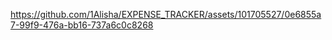 

https://github.com/1Alisha/EXPENSE_TRACKER/assets/101705527/0e6855a7-99f9-476a-bb16-737a6c0c8268

